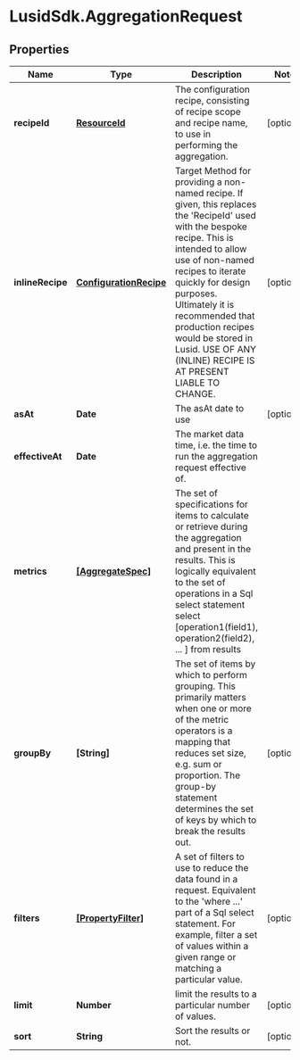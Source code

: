 # LusidSdk.AggregationRequest

## Properties
Name | Type | Description | Notes
------------ | ------------- | ------------- | -------------
**recipeId** | [**ResourceId**](ResourceId.md) | The configuration recipe, consisting of recipe scope and recipe name, to use in performing the aggregation. | [optional] 
**inlineRecipe** | [**ConfigurationRecipe**](ConfigurationRecipe.md) | Target Method for providing a non-named recipe.  If given, this replaces the &#39;RecipeId&#39; used with the bespoke recipe. This is intended to allow use of non-named  recipes to iterate quickly for design purposes. Ultimately it is recommended that production recipes would be stored  in Lusid.    USE OF ANY (INLINE) RECIPE IS AT PRESENT LIABLE TO CHANGE. | [optional] 
**asAt** | **Date** | The asAt date to use | [optional] 
**effectiveAt** | **Date** | The market data time, i.e. the time to run the aggregation request effective of. | 
**metrics** | [**[AggregateSpec]**](AggregateSpec.md) | The set of specifications for items to calculate or retrieve during the aggregation and present in the results.  This is logically equivalent to the set of operations in a Sql select statement  select [operation1(field1), operation2(field2), ... ] from results | 
**groupBy** | **[String]** | The set of items by which to perform grouping. This primarily matters when one or more of the metric operators is a mapping  that reduces set size, e.g. sum or proportion. The group-by statement determines the set of keys by which to break the results out. | [optional] 
**filters** | [**[PropertyFilter]**](PropertyFilter.md) | A set of filters to use to reduce the data found in a request. Equivalent to the &#39;where ...&#39; part of a Sql select statement.  For example, filter a set of values within a given range or matching a particular value. | [optional] 
**limit** | **Number** | limit the results to a particular number of values. | [optional] 
**sort** | **String** | Sort the results or not. | [optional] 


